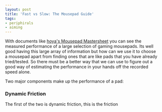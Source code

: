 ```yaml
---
layout: post
title: 'Fast vs Slow: The Mousepad Guide'
tags:
- periphirals
- aiming
---
```


With documents like [hoya's Mousepad Mastersheet](https://bit.ly/30cWlUe) you can see the measured performance of a large selection of gaming mousepads. Its well good having this large array of information but how can we use it to choose a mousepad apart from finding ones that are like pads that you have already tried/tested. So there must be a better way that we can use to figure out a good way of estimating the performance in your hands off the recorded speed alone.

Two major components make up the performance of a pad:

### Dynamic Friction

The first of the two is dynamic friction, this is the friction

